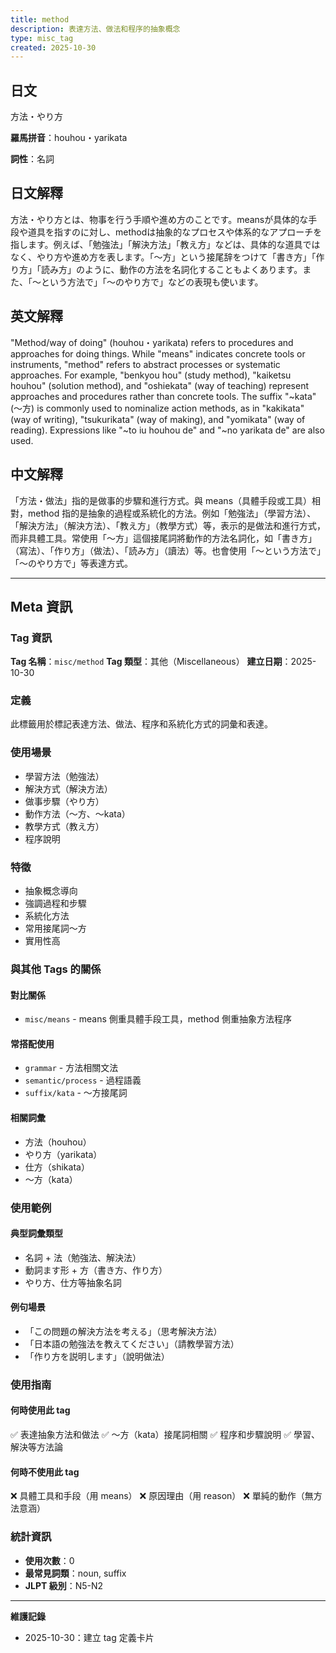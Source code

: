 ```yaml
---
title: method
description: 表達方法、做法和程序的抽象概念
type: misc_tag
created: 2025-10-30
---
```


## 日文
方法・やり方

**羅馬拼音**：houhou・yarikata

**詞性**：名詞

## 日文解釋
方法・やり方とは、物事を行う手順や進め方のことです。meansが具体的な手段や道具を指すのに対し、methodは抽象的なプロセスや体系的なアプローチを指します。例えば、「勉強法」「解決方法」「教え方」などは、具体的な道具ではなく、やり方や進め方を表します。「〜方」という接尾辞をつけて「書き方」「作り方」「読み方」のように、動作の方法を名詞化することもよくあります。また、「〜という方法で」「〜のやり方で」などの表現も使います。

## 英文解釋
"Method/way of doing" (houhou・yarikata) refers to procedures and approaches for doing things. While "means" indicates concrete tools or instruments, "method" refers to abstract processes or systematic approaches. For example, "benkyou hou" (study method), "kaiketsu houhou" (solution method), and "oshiekata" (way of teaching) represent approaches and procedures rather than concrete tools. The suffix "~kata" (〜方) is commonly used to nominalize action methods, as in "kakikata" (way of writing), "tsukurikata" (way of making), and "yomikata" (way of reading). Expressions like "~to iu houhou de" and "~no yarikata de" are also used.

## 中文解釋
「方法・做法」指的是做事的步驟和進行方式。與 means（具體手段或工具）相對，method 指的是抽象的過程或系統化的方法。例如「勉強法」（學習方法）、「解決方法」（解決方法）、「教え方」（教學方式）等，表示的是做法和進行方式，而非具體工具。常使用「〜方」這個接尾詞將動作的方法名詞化，如「書き方」（寫法）、「作り方」（做法）、「読み方」（讀法）等。也會使用「〜という方法で」「〜のやり方で」等表達方式。

---

## Meta 資訊

### Tag 資訊

**Tag 名稱**：`misc/method`
**Tag 類型**：其他（Miscellaneous）
**建立日期**：2025-10-30

### 定義

此標籤用於標記表達方法、做法、程序和系統化方式的詞彙和表達。

### 使用場景

- 學習方法（勉強法）
- 解決方式（解決方法）
- 做事步驟（やり方）
- 動作方法（〜方、〜kata）
- 教學方式（教え方）
- 程序說明

### 特徵

- 抽象概念導向
- 強調過程和步驟
- 系統化方法
- 常用接尾詞〜方
- 實用性高

### 與其他 Tags 的關係

#### 對比關係
- `misc/means` - means 側重具體手段工具，method 側重抽象方法程序

#### 常搭配使用
- `grammar` - 方法相關文法
- `semantic/process` - 過程語義
- `suffix/kata` - 〜方接尾詞

#### 相關詞彙
- 方法（houhou）
- やり方（yarikata）
- 仕方（shikata）
- 〜方（kata）

### 使用範例

#### 典型詞彙類型
- 名詞 + 法（勉強法、解決法）
- 動詞ます形 + 方（書き方、作り方）
- やり方、仕方等抽象名詞

#### 例句場景
- 「この問題の解決方法を考える」（思考解決方法）
- 「日本語の勉強法を教えてください」（請教學習方法）
- 「作り方を説明します」（說明做法）

### 使用指南

#### 何時使用此 tag
✅ 表達抽象方法和做法
✅ 〜方（kata）接尾詞相關
✅ 程序和步驟說明
✅ 學習、解決等方法論

#### 何時不使用此 tag
❌ 具體工具和手段（用 means）
❌ 原因理由（用 reason）
❌ 單純的動作（無方法意涵）

### 統計資訊

- **使用次數**：0
- **最常見詞類**：noun, suffix
- **JLPT 級別**：N5-N2

---

**維護記錄**
- 2025-10-30：建立 tag 定義卡片
